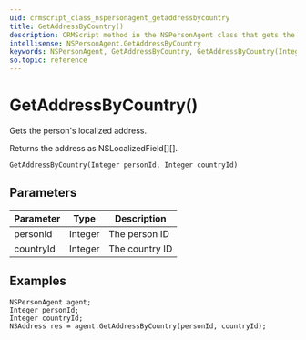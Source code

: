 ```yaml
---
uid: crmscript_class_nspersonagent_getaddressbycountry
title: GetAddressByCountry()
description: CRMScript method in the NSPersonAgent class that gets the person's localized address
intellisense: NSPersonAgent.GetAddressByCountry
keywords: NSPersonAgent, GetAddressByCountry, GetAddressByCountry(Integer,Integer)
so.topic: reference
---
```


# GetAddressByCountry()

Gets the person's localized address.

Returns the address as NSLocalizedField[][].

`GetAddressByCountry(Integer personId, Integer countryId)`

## Parameters

| Parameter | Type | Description |
|---|---|---|
| personId | Integer | The person ID |
| countryId | Integer | The country ID |

## Examples

```crmscript
NSPersonAgent agent;
Integer personId;
Integer countryId;
NSAddress res = agent.GetAddressByCountry(personId, countryId);
```
